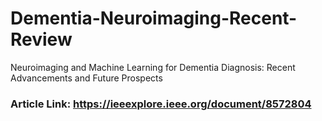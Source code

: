 # Dementia-Neuroimaging-Recent-Review
Neuroimaging and Machine Learning for Dementia Diagnosis: Recent Advancements and Future Prospects
### Article Link: https://ieeexplore.ieee.org/document/8572804

